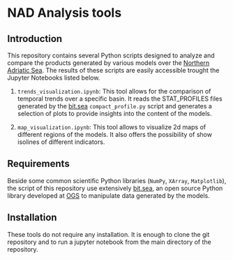 # NAD Analysis tools

## Introduction

This repository contains several Python scripts designed to analyze and
compare the products generated by various models over the [Northern Adriatic
Sea](https://drive.google.com/file/d/1gV_88HaR2j550k1CvT4DUNpKIml5bSXo/view). 
The results of these scripts are easily accessible trought the Jupyter
Notebooks listed below.

1. `trends_visualization.ipynb`: This tool allows for the comparison
   of temporal trends over a specific basin. It reads the
   STAT_PROFILES files generated by the
   [bit.sea](https://github.com/inogs/bit.sea) `compact_profile.py` 
   script and generates a selection of plots to provide insights into
   the content of the models.

2. `map_visualization.ipynb`: This tool allows to visualize 2d maps of
   different regions of the models. It also offers the possibility of
   show isolines of different indicators.


## Requirements

Beside some common scientific Python libraries (`NumPy`, `XArray`,
`Matplotlib`), the script of this repository use extensively
[bit.sea](https://github.com/inogs/bit.sea), an open source Python library
developed at [OGS](https://www.ogs.it) to manipulate data generated by
the models.



## Installation

These tools do not require any installation. It is enough to clone the git repository
and to run a jupyter notebook from the main directory of the repository.
